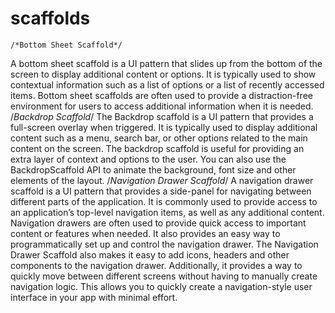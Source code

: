 # scaffolds
    /*Bottom Sheet Scaffold*/  
A bottom sheet scaffold is a UI pattern that slides up from the bottom of the screen to display additional content or options. It is typically used to show contextual information such as a list of options or a list of recently accessed items. Bottom sheet scaffolds are often used to provide a distraction-free environment for users to access additional information when it is needed.
   /*Backdrop Scaffold*/
The Backdrop scaffold is a UI pattern that provides a full-screen overlay when triggered. It is typically used to display additional content such as a menu, search bar, or other options related to the main content on the screen. The backdrop scaffold is useful for providing an extra layer of context and options to the user. You can also use the BackdropScaffold API to animate the background, font size and other elements of the layout.
     /*Navigation Drawer Scaffold*/
A navigation drawer scaffold is a UI pattern that provides a side-panel for navigating between different parts of the application. It is commonly used to provide access to an application’s top-level navigation items, as well as any additional content. Navigation drawers are often used to provide quick access to important content or features when needed. It also provides an easy way to programmatically set up and control the navigation drawer. The Navigation Drawer Scaffold also makes it easy to add icons, headers and other components to the navigation drawer. Additionally, it provides a way to quickly move between different screens without having to manually create navigation logic. This allows you to quickly create a navigation-style user interface in your app with minimal effort.
